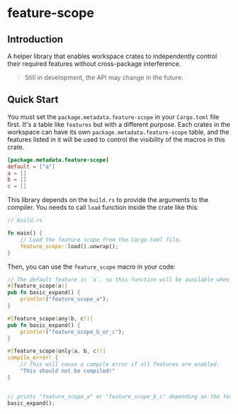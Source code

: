 # feature-scope

## Introduction

A helper library that enables workspace crates to independently control their required features without cross-package interference.

> Still in development, the API may change in the future.

## Quick Start

You must set the `package.metadata.feature-scope` in your `Cargo.toml` file first. It's a table like `features` but with a different purpose. Each crates in the workspace can have its own `package.metadata.feature-scope` table, and the features listed in it will be used to control the visibility of the macros in this crate.

```toml
[package.metadata.feature-scope]
default = ["a"]
a = []
b = []
c = []
```

This library depends on the `build.rs` to provide the arguments to the compiler. You needs to call `load` function inside the crate like this:

```rust
// build.rs

fn main() {
    // Load the feature scope from the Cargo.toml file.
    feature_scope::load().unwrap();
}
```

Then, you can use the `feature_scope` macro in your code:

```rust
// The default feature is `a`, so this function will be available when the `a` feature is enabled.
#[feature_scope(a)]
pub fn basic_expand() {
    println!("feature_scope_a");
}

#[feature_scope(any(b, c))]
pub fn basic_expand() {
    println!("feature_scope_b_or_c");
}

#[feature_scope(only(a, b, c))]
compile_error! {
    // This will cause a compile error if all features are enabled.
    "This should not be compiled!"
}


// prints "feature_scope_a" or "feature_scope_b_c" depending on the feature flag set in Cargo.toml
basic_expand();
```
